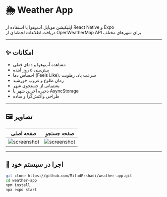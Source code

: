 # 🌦 Weather App

اپلیکیشن موبایل آب‌وهوا با استفاده از React Native و Expo  
دریافت اطلاعات لحظه‌ای از OpenWeatherMap API برای شهرهای مختلف

---

## ✨ امکانات

- مشاهده آب‌وهوا و دمای فعلی
- پیش‌بینی ۵ روز آینده
- احساس دما (Feels Like)، سرعت باد، رطوبت
- زمان طلوع و غروب خورشید
- پشتیبانی از جستجوی شهر
- ذخیره آخرین شهر با AsyncStorage
- طراحی واکنش‌گرا و ساده

---

## 🖼 تصاویر

| صفحه اصلی | صفحه جستجو |
|-----------|-------------|
| ![screenshot]() | ![screenshot]() |

---

## 🚀 اجرا در سیستم خود

```bash
git clone https://github.com/MiladErshadi/weather-app.git
cd weather-app
npm install
npx expo start
